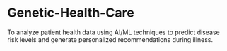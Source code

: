 # Genetic-Health-Care
To analyze patient health data using AI/ML techniques to predict disease risk levels and generate personalized recommendations during illness.
